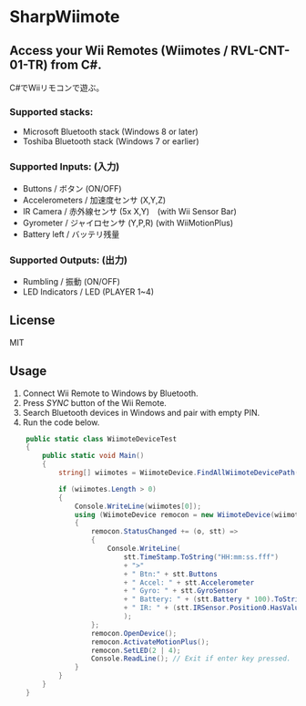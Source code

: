 # SharpWiimote

## Access your Wii Remotes (Wiimotes / RVL-CNT-01-TR) from C#.
C#でWiiリモコンで遊ぶ。

### Supported stacks:
* Microsoft Bluetooth stack (Windows 8 or later)
* Toshiba Bluetooth stack (Windows 7 or earlier)

### Supported Inputs: (入力)
* Buttons / ボタン (ON/OFF)
* Accelerometers / 加速度センサ (X,Y,Z)
* IR Camera / 赤外線センサ (5x X,Y)　(with Wii Sensor Bar)
* Gyrometer / ジャイロセンサ (Y,P,R) (with WiiMotionPlus)
* Battery left / バッテリ残量

### Supported Outputs: (出力)
* Rumbling / 振動 (ON/OFF)
* LED Indicators / LED (PLAYER 1~4)

## License
MIT

## Usage
1. Connect Wii Remote to Windows by Bluetooth.
 1. Press *SYNC* button of the Wii Remote.
 1. Search Bluetooth devices in Windows and pair with empty PIN.
1. Run the code below.
~~~cs
    public static class WiimoteDeviceTest
    {
        public static void Main()
        {
            string[] wiimotes = WiimoteDevice.FindAllWiimoteDevicePath();

            if (wiimotes.Length > 0)
            {
                Console.WriteLine(wiimotes[0]);
                using (WiimoteDevice remocon = new WiimoteDevice(wiimotes[0]))
                {
                    remocon.StatusChanged += (o, stt) =>
                    {
                        Console.WriteLine(
                            stt.TimeStamp.ToString("HH:mm:ss.fff")
                            + ">"
                            + " Btn:" + stt.Buttons
                            + " Accel: " + stt.Accelerometer
                            + " Gyro: " + stt.GyroSensor
                            + " Battery: " + (stt.Battery * 100).ToString("0.0")
                            + " IR: " + (stt.IRSensor.Position0.HasValue ? stt.IRSensor.Position0.Value.ToString() : "-")
                            );
                    };
                    remocon.OpenDevice();
                    remocon.ActivateMotionPlus();
                    remocon.SetLED(2 | 4);
                    Console.ReadLine(); // Exit if enter key pressed.
                }
            }
        }
    }
~~~
